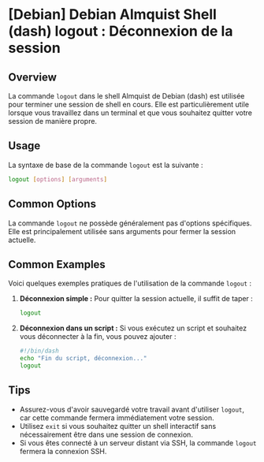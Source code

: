 # [Debian] Debian Almquist Shell (dash) logout : Déconnexion de la session

## Overview
La commande `logout` dans le shell Almquist de Debian (dash) est utilisée pour terminer une session de shell en cours. Elle est particulièrement utile lorsque vous travaillez dans un terminal et que vous souhaitez quitter votre session de manière propre.

## Usage
La syntaxe de base de la commande `logout` est la suivante :

```sh
logout [options] [arguments]
```

## Common Options
La commande `logout` ne possède généralement pas d'options spécifiques. Elle est principalement utilisée sans arguments pour fermer la session actuelle.

## Common Examples
Voici quelques exemples pratiques de l'utilisation de la commande `logout` :

1. **Déconnexion simple :**
   Pour quitter la session actuelle, il suffit de taper :
   ```sh
   logout
   ```

2. **Déconnexion dans un script :**
   Si vous exécutez un script et souhaitez vous déconnecter à la fin, vous pouvez ajouter :
   ```sh
   #!/bin/dash
   echo "Fin du script, déconnexion..."
   logout
   ```

## Tips
- Assurez-vous d'avoir sauvegardé votre travail avant d'utiliser `logout`, car cette commande fermera immédiatement votre session.
- Utilisez `exit` si vous souhaitez quitter un shell interactif sans nécessairement être dans une session de connexion.
- Si vous êtes connecté à un serveur distant via SSH, la commande `logout` fermera la connexion SSH.